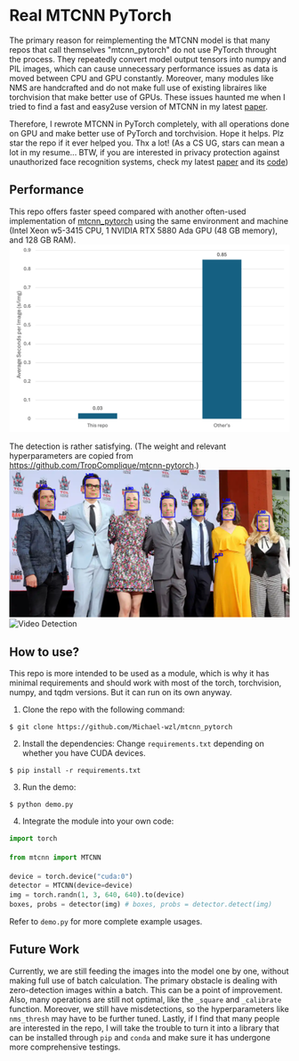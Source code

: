 # Real MTCNN PyTorch

The primary reason for reimplementing the MTCNN model is that many repos that call themselves "mtcnn_pytorch" do not use PyTorch throught the process. They repeatedly convert model output tensors into numpy and PIL images, which can cause unnecessary performance issues as data is moved between CPU and GPU constantly. Moreover, many modules like NMS are handcrafted and do not make full use of existing libraires like torchvision that make better use of GPUs. These issues haunted me when I tried to find a fast and easy2use version of MTCNN in my latest [paper](https://arxiv.org/abs/2508.02034). 

Therefore, I rewrote MTCNN in PyTorch completely, with all operations done on GPU and make better use of PyTorch and torchvision. Hope it helps. Plz star the repo if it ever helped you. Thx a lot! (As a CS UG, stars can mean a lot in my resume... BTW, if you are interested in privacy protection against unauthorized face recognition systems, check my latest [paper](https://arxiv.org/abs/2508.02034) and its [code](https://github.com/HKU-TASR/Protego))

## Performance
This repo offers faster speed compared with another often-used implementation of [mtcnn_pytorch](https://github.com/TropComplique/mtcnn-pytorch) using the same environment and machine (Intel Xeon w5-3415 CPU, 1 NVIDIA RTX 5880 Ada GPU (48 GB memory), and 128 GB RAM). 
![Speed Comparison](assets/figure.png)

The detection is rather satisfying. (The weight and relevant hyperparameters are copied from https://github.com/TropComplique/mtcnn-pytorch.)
![Image Detection](assets/bbt_detected.png)
![Video Detection](assets/bc_detected.gif)

## How to use?
This repo is more intended to be used as a module, which is why it has minimal requirements and should work with most of the torch, torchvision, numpy, and tqdm versions. But it can run on its own anyway. 
1. Clone the repo with the following command:
```commandline
$ git clone https://github.com/Michael-wzl/mtcnn_pytorch
```
2. Install the dependencies:
Change `requirements.txt` depending on whether you have CUDA devices.
```commandline
$ pip install -r requirements.txt
```
3. Run the demo:
```commandline
$ python demo.py
```
4. Integrate the module into your own code:
```python
import torch

from mtcnn import MTCNN

device = torch.device("cuda:0")
detector = MTCNN(device=device)
img = torch.randn(1, 3, 640, 640).to(device)
boxes, probs = detector(img) # boxes, probs = detector.detect(img)
```
Refer to `demo.py` for more complete example usages.

## Future Work
Currently, we are still feeding the images into the model one by one, without making full use of batch calculation. The primary obstacle is dealing with zero-detection images within a batch. This can be a point of improvement. Also, many operations are still not optimal, like the `_square` and `_calibrate` function. Moreover, we still have misdetections, so the hyperparameters like `nms_thresh` may have to be further tuned. Lastly, if I find that many people are interested in the repo, I will take the trouble to turn it into a library that can be installed through `pip` and `conda` and make sure it has undergone more comprehensive testings. 
